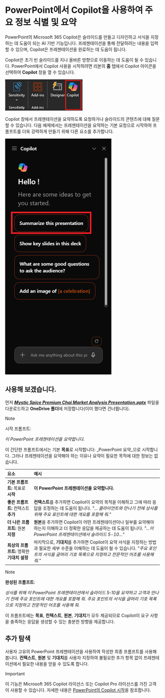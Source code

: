 # PowerPoint에서 Copilot을 사용하여 주요 정보 식별 및 요약

PowerPoint의 Microsoft 365 Copilot은 슬라이드를 만들고 디자인하고 서식을 지정하는 데 도움이 되는 AI 기반 기능입니다.  프레젠테이션을 통해 전달하려는 내용을 입력할 수 있으며, Copilot은 프레젠테이션을 완료하는 데 도움이 됩니다.

Copilot은 초기 빈 슬라이드를 지나 올바른 방향으로 이동하는 데 도움이 될 수 있습니다. PowerPoint에서 Copilot 사용을 시작하려면 리본의 **홈** 탭에서 Copilot 아이콘을 선택하여 **Copilot** 창을 열 수 있습니다.

![PowerPoint 리본 메뉴의 Copilot 아이콘을 보여주는 스크린샷.](../media/summarize_copilot-ribbon-powerpoint.png)

Copilot 창에서 프레젠테이션을 요약하도록 요청하거나 슬라이드의 콘텐츠에 대해 질문할 수 있습니다. 다음 예제에서는 프레젠테이션을 요약하는 기본 요청으로 시작하여 프롬프트를 더욱 강력하게 만들기 위해 다른 요소를 추가합니다.

![PowerPoint의 Copilot 패널을 처음 열 때의 스크린샷.](../media/summarize_copilot-pane-powerpoint.png)

## 사용해 보겠습니다.

먼저 **_[Mystic Spice Premium Chai Market Analysis Presentation.pptx](https://go.microsoft.com/fwlink/?linkid=2268768)_** 파일을 다운로드하고 **OneDrive 폴더**에 저장합니다(이미 했다면 건너뜁니다).

> [!NOTE]
> 시작 프롬프트:
>
> _이 PowerPoint 프레젠테이션을 요약합니다._

이 간단한 프롬프트에서는 기본 **목표**로 시작합니다: _PowerPoint 요약_으로 시작합니다. 그러나 프레젠테이션을 요약해야 하는 이유나 요약이 필요한 목적에 대한 정보는 없습니다.

| 요소 | 예시 |
| :------ | :------- |
| **기본 프롬프트:** 목표로 **시작** | **이 PowerPoint 프레젠테이션을 요약합니다.** |
| **좋은 프롬프트:** 컨텍스트 **추가** | **컨텍스트**를 추가하면 Copilot이 요약의 목적을 이해하고 그에 따라 응답을 조정하는 데 도움이 됩니다. _"... 클라이언트와 만나기 전에 상사를 위해 주요 표인트에 대한 개요를 포함해 줘."_ |
| **더 나은 프롬프트:** 원본 **지정** | **원본**을 추가하면 Copilot이 어떤 프레젠테이션이나 일부를 요약해야 하는지 이해하고 더 정확한 응답을 제공하는 데 도움이 됩니다. _"...이 PowerPoint 프레젠테이션에서 슬라이드 5-10..."_ |
| **최상의 프롬프트:** 명확한 **기대치 설정** | 마지막으로, **기대치**를 추가하면 Copilot이 요약 서식을 지정하는 방법과 필요한 세부 수준을 이해하는 데 도움이 될 수 있습니다. _"주요 포인트의 서식을 글머리 기호 목록으로 지정하고 전문적인 어조를 사용해 줘."_ |

> [!NOTE]
> **완성된 프롬프트**:
>
> _상사를 위해 이 PowerPoint 프레젠테이션에서 슬라이드 5-10을 요약하고 고객과 만나기 전에 주요 포인트에 대한 개요를 포함해 줘. 주요 포인트의 서식을 글머리 기호 목록으로 지정하고 전문적인 어조를 사용해 줘._

이 프롬프트에는 **목표**, **컨텍스트**, **원본**, **기대치**가 모두 제공되므로 Copilot이 요구 사항을 충족하는 응답을 생성할 수 있는 충분한 방향을 제공합니다.

## 추가 탐색

사용자 고유의 PowerPoint 프레젠테이션을 사용하여 작성한 최종 프롬프트를 사용해 봅니다. **컨텍스트**, **원본** 및 **기대치**를 사용자 지정하여 불필요한 추가 항목 없이 프레젠테이션에서 필요한 내용을 얻을 수 있도록 합니다.

> [!IMPORTANT]
> 이 기능은 Microsoft 365 Copilot 라이선스 또는 Copilot Pro 라이선스를 가진 고객이 사용할 수 있습니다. 자세한 내용은 [PowerPoint의 Copilot 시작](https://support.microsoft.com/office/welcome-to-copilot-in-powerpoint-57133c75-24c0-4519-8096-d0dadf25fb8d)을 참조합니다.
